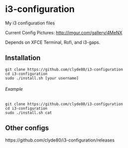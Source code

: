 # i3-configuration
My i3 configuration files

Current Config Pictures: http://imgur.com/gallery/4MeNX

Depends on XFCE Terminal, Rofi, and i3-gaps.

<h2>Installation</h2>
<code>git clone https://github.com/clyde80/i3-configuration</code><br>
<code>cd i3-configuration</code><br>
<code>sudo ./install.sh [your username]</code>

<h6>Example</h6>
<code>git clone https://github.com/clyde80/i3-configuration</code><br>
<code>cd i3-configuration</code><br>
<code>sudo ./install.sh cat</code>

<h2>Other configs</h2>
https://github.com/clyde80/i3-configuration/releases
